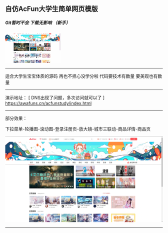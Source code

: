 ## 自仿AcFun大学生简单网页模版

##### Git暂时不会 下载无影响 （新手） 

![image](/assets/image.gif)

---

适合大学生宝宝体质的源码 再也不担心没学分啦 代码要技术有数量 要美观也有数量

---

演示地址：
[ DNS出现了问题，多次访问就可以了 ]
https://awafuns.cn/acfunstudy/index.html

---

部分效果：

下拉菜单-轮播图-滚动图-登录注册页-放大镜-城市三联动-商品详情-商品页

![image](/assets/image.webp)

----
